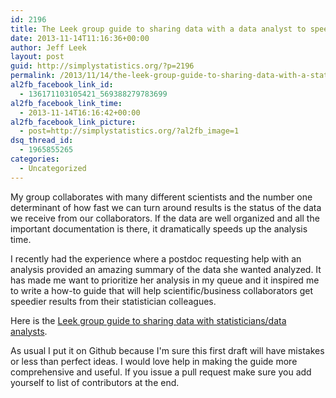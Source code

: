 ```yaml
---
id: 2196
title: The Leek group guide to sharing data with a data analyst to speed collaboration
date: 2013-11-14T11:16:36+00:00
author: Jeff Leek
layout: post
guid: http://simplystatistics.org/?p=2196
permalink: /2013/11/14/the-leek-group-guide-to-sharing-data-with-a-statistician-to-speed-collaboration/
al2fb_facebook_link_id:
  - 136171103105421_569388279783699
al2fb_facebook_link_time:
  - 2013-11-14T16:16:42+00:00
al2fb_facebook_link_picture:
  - post=http://simplystatistics.org/?al2fb_image=1
dsq_thread_id:
  - 1965855265
categories:
  - Uncategorized
---
```

My group collaborates with many different scientists and the number one determinant of how fast we can turn around results is the status of the data we receive from our collaborators. If the data are well organized and all the important documentation is there, it dramatically speeds up the analysis time.

I recently had the experience where a postdoc requesting help with an analysis provided an amazing summary of the data she wanted analyzed. It has made me want to prioritize her analysis in my queue and it inspired me to write a how-to guide that will help scientific/business collaborators get speedier results from their statistician colleagues.

Here is the [Leek group guide to sharing data with statisticians/data analysts](https://github.com/jtleek/datasharing).

As usual I put it on Github because I'm sure this first draft will have mistakes or less than perfect ideas. I would love help in making the guide more comprehensive and useful. If you issue a pull request make sure you add yourself to list of contributors at the end.